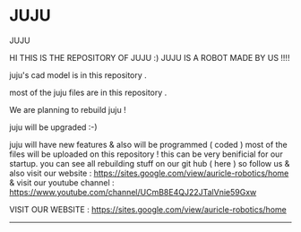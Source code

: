 # JUJU
JUJU


HI THIS IS THE REPOSITORY OF JUJU :) JUJU IS A ROBOT MADE BY US  !!!!
 

juju's cad model is in this repository . 

most of the juju files are in this repository .


We are planning to rebuild juju !






juju will be upgraded :-)







juju will have new features & also will be programmed ( coded ) 
most of the files will be uploaded on this repository !
this can be very benificial for our startup.
you can see all rebuilding stuff on our git hub ( here ) so follow us & also visit our website : https://sites.google.com/view/auricle-robotics/home
& visit our youtube channel :  https://www.youtube.com/channel/UCmB8E4QJ22JTalVnie59Gxw

VISIT OUR WEBSITE :   https://sites.google.com/view/auricle-robotics/home

____________________________________________________________________________________________________________________________________________________________
